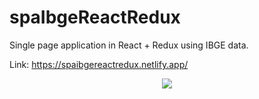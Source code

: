 # spaIbgeReactRedux
 Single page application in React + Redux using IBGE data.
 
 Link: https://spaibgereactredux.netlify.app/

 <div align="center">
    <img src="https://user-images.githubusercontent.com/64506852/212786596-58f68f80-f67c-46da-b563-dd19365b242b.png"/>
</div>
